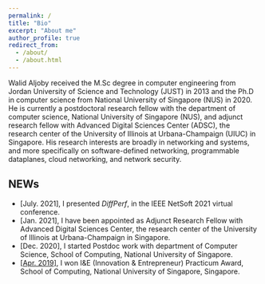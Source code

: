 ```yaml
---
permalink: /
title: "Bio"
excerpt: "About me"
author_profile: true
redirect_from: 
  - /about/
  - /about.html
---
```


Walid Aljoby received the M.Sc degree in computer engineering from Jordan University of Science and Technology (JUST) in 2013 and the Ph.D in computer science from National University of Singapore (NUS) in 2020. He is currently a postdoctoral research fellow with the department of computer science, National University of Singapore (NUS), and adjunct research fellow with Advanced Digital Sciences Center (ADSC), the research center of the University of Illinois at Urbana-Champaign (UIUC) in Singapore. His research interests are broadly in networking and systems, and more specifically on software-defined networking, programmable dataplanes, cloud networking, and network security.




NEWs
-------------------
<ul>
<li>
[July. 2021], I presented <i>DiffPerf</i>, in the IEEE NetSoft 2021 virtual conference.
</li>
<li>
[Jan. 2021], I have been appointed as Adjunct Research Fellow with Advanced Digital Sciences Center, the research center of the University of Illinois at Urbana-Champaign in Singapore.
</li>
<li>
[Dec. 2020], I started Postdoc work with department of Computer Science, School of Computing, National University of Singapore.
</li>
<li>
<a href="https://www.comp.nus.edu.sg/entrepreneurship/awards/iepsocwinners">[Apr. 2019]</a>, I won I&E (Innovation & Entrepreneur) Practicum Award, School of Computing, National University of Singapore,
Singapore.
</li>
</ul>